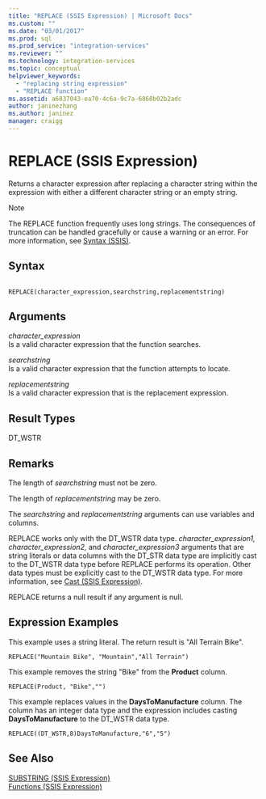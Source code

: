 ```yaml
---
title: "REPLACE (SSIS Expression) | Microsoft Docs"
ms.custom: ""
ms.date: "03/01/2017"
ms.prod: sql
ms.prod_service: "integration-services"
ms.reviewer: ""
ms.technology: integration-services
ms.topic: conceptual
helpviewer_keywords: 
  - "replacing string expression"
  - "REPLACE function"
ms.assetid: a6837043-ea70-4c6a-9c7a-6868b02b2adc
author: janinezhang
ms.author: janinez
manager: craigg
---
```

# REPLACE (SSIS Expression)
  Returns a character expression after replacing a character string within the expression with either a different character string or an empty string.  
  
> [!NOTE]  
>  The REPLACE function frequently uses long strings. The consequences of truncation can be handled gracefully or cause a warning or an error. For more information, see [Syntax &#40;SSIS&#41;](../../integration-services/expressions/syntax-ssis.md).  
  
## Syntax  
  
```  
  
REPLACE(character_expression,searchstring,replacementstring)  
```  
  
## Arguments  
 *character_expression*  
 Is a valid character expression that the function searches.  
  
 *searchstring*  
 Is a valid character expression that the function attempts to locate.  
  
 *replacementstring*  
 Is a valid character expression that is the replacement expression.  
  
## Result Types  
 DT_WSTR  
  
## Remarks  
 The length of *searchstring* must not be zero.  
  
 The length of *replacementstring* may be zero.  
  
 The *searchstring* and *replacementstring* arguments can use variables and columns.  
  
 REPLACE works only with the DT_WSTR data type. *character_expression1, character_expression2,* and *character_expression3* arguments that are string literals or data columns with the DT_STR data type are implicitly cast to the DT_WSTR data type before REPLACE performs its operation. Other data types must be explicitly cast to the DT_WSTR data type. For more information, see [Cast &#40;SSIS Expression&#41;](../../integration-services/expressions/cast-ssis-expression.md).  
  
 REPLACE returns a null result if any argument is null.  
  
## Expression Examples  
 This example uses a string literal. The return result is "All Terrain Bike".  
  
```  
REPLACE("Mountain Bike", "Mountain","All Terrain")  
```  
  
 This example removes the string "Bike" from the **Product** column.  
  
```  
REPLACE(Product, "Bike","")  
```  
  
 This example replaces values in the **DaysToManufacture** column. The column has an integer data type and the expression includes casting **DaysToManufacture** to the DT_WSTR data type.  
  
```  
REPLACE((DT_WSTR,8)DaysToManufacture,"6","5")  
```  
  
## See Also  
 [SUBSTRING &#40;SSIS Expression&#41;](../../integration-services/expressions/substring-ssis-expression.md)   
 [Functions &#40;SSIS Expression&#41;](../../integration-services/expressions/functions-ssis-expression.md)  
  
  

